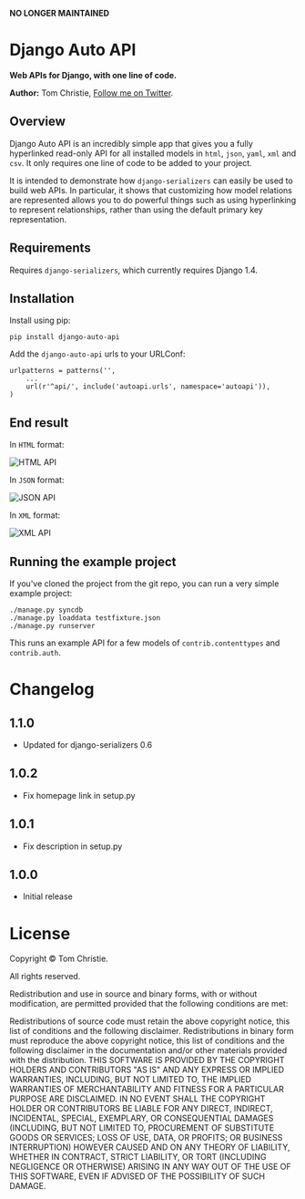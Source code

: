**NO LONGER MAINTAINED**

# Django Auto API

**Web APIs for Django, with one line of code.**

**Author:** Tom Christie, [Follow me on Twitter][1].

## Overview

Django Auto API is an incredibly simple app that gives you a fully hyperlinked read-only API for all installed models in `html`, `json`, `yaml`, `xml` and `csv`. 
It only requires one line of code to be added to your project.

It is intended to demonstrate how `django-serializers` can easily be used to build web APIs.  In particular, it shows that customizing how model relations are represented allows you to do powerful things such as using hyperlinking to represent relationships, rather than using the default primary key representation.

## Requirements

Requires `django-serializers`, which currently requires Django 1.4.

## Installation

Install using pip:

    pip install django-auto-api

Add the `django-auto-api` urls to your URLConf:

    urlpatterns = patterns('',
        ...
        url(r'^api/', include('autoapi.urls', namespace='autoapi')),
    )

## End result

In `HTML` format:

![HTML API](https://github.com/tomchristie/django-auto-api/raw/master/screenshots/html.png)

In `JSON` format:

![JSON API](https://github.com/tomchristie/django-auto-api/raw/master/screenshots/json.png)

In `XML` format:

![XML API](https://github.com/tomchristie/django-auto-api/raw/master/screenshots/xml.png)

## Running the example project

If you've cloned the project from the git repo, you can run a very simple example project:

    ./manage.py syncdb
    ./manage.py loaddata testfixture.json
    ./manage.py runserver

This runs an example API for a few models of `contrib.contenttypes` and `contrib.auth`. 

Changelog
=========

1.1.0
-----

* Updated for django-serializers 0.6

1.0.2
-----

* Fix homepage link in setup.py

1.0.1
-----

* Fix description in setup.py

1.0.0
-----

* Initial release

License
=======

Copyright © Tom Christie.

All rights reserved.

Redistribution and use in source and binary forms, with or without 
modification, are permitted provided that the following conditions are met:

Redistributions of source code must retain the above copyright notice, this 
list of conditions and the following disclaimer.
Redistributions in binary form must reproduce the above copyright notice, this 
list of conditions and the following disclaimer in the documentation and/or 
other materials provided with the distribution.
THIS SOFTWARE IS PROVIDED BY THE COPYRIGHT HOLDERS AND CONTRIBUTORS "AS IS" AND 
ANY EXPRESS OR IMPLIED WARRANTIES, INCLUDING, BUT NOT LIMITED TO, THE IMPLIED 
WARRANTIES OF MERCHANTABILITY AND FITNESS FOR A PARTICULAR PURPOSE ARE 
DISCLAIMED. IN NO EVENT SHALL THE COPYRIGHT HOLDER OR CONTRIBUTORS BE LIABLE 
FOR ANY DIRECT, INDIRECT, INCIDENTAL, SPECIAL, EXEMPLARY, OR CONSEQUENTIAL 
DAMAGES (INCLUDING, BUT NOT LIMITED TO, PROCUREMENT OF SUBSTITUTE GOODS OR 
SERVICES; LOSS OF USE, DATA, OR PROFITS; OR BUSINESS INTERRUPTION) HOWEVER 
CAUSED AND ON ANY THEORY OF LIABILITY, WHETHER IN CONTRACT, STRICT LIABILITY, 
OR TORT (INCLUDING NEGLIGENCE OR OTHERWISE) ARISING IN ANY WAY OUT OF THE USE 
OF THIS SOFTWARE, EVEN IF ADVISED OF THE POSSIBILITY OF SUCH DAMAGE.

[1]: http://twitter.com/_tomchristie
